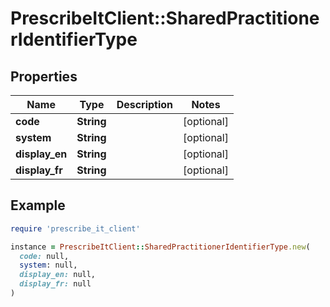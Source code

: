 # PrescribeItClient::SharedPractitionerIdentifierType

## Properties

| Name | Type | Description | Notes |
| ---- | ---- | ----------- | ----- |
| **code** | **String** |  | [optional] |
| **system** | **String** |  | [optional] |
| **display_en** | **String** |  | [optional] |
| **display_fr** | **String** |  | [optional] |

## Example

```ruby
require 'prescribe_it_client'

instance = PrescribeItClient::SharedPractitionerIdentifierType.new(
  code: null,
  system: null,
  display_en: null,
  display_fr: null
)
```

